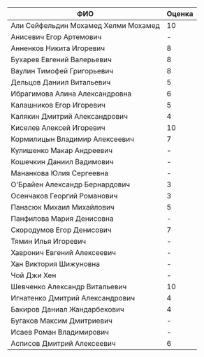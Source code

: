 |                ФИО                   | Оценка |
|--------------------------------------|--------|
| Али Сейфельдин Мохамед Хелми Мохамед |   10   |
| Анисевич Егор Артемович              |   -    |
| Анненков Никита Игоревич             |   8    |
| Бухарев Евгений Валерьевич           |   8    |
| Ваулин Тимофей Григорьевич           |   8    |
| Дельцов Даниил Витальевич            |   5    |
| Ибрагимова Алина Александровна       |   6    |
| Калашников Егор Игоревич             |   5    |
| Калякин Дмитрий Александрович        |   4    |
| Киселев Алексей Игоревич             |   10   |
| Кормилицын Владимир Алексеевич       |   7    |
| Кулишенко Макар Андреевич            |   -    |
| Кошечкин Даниил Вадимович            |   -    |
| Мананкова Юлия Сергеевна             |   -    |
| О'Брайен Александр Бернардович       |   3    |
| Осенчаков Георгий Романович          |   3    |
| Панасюк Михаил Михайлович            |   5    |
| Панфилова Мария Денисовна            |   -    |
| Скородумов Егор Денисович            |   7    |
| Тямин Илья Игоревич                  |   -    |
| Хавронич Евгений Алексеевич          |   -    |
| Хан Виктория Шижуновна               |   -    |
| Чой Джи Хен                          |   -    |
| Шевченко Александр Витальевич        |   10   |
| Игнатенко Дмитрий Александрович      |   4    |
| Бакиров Даниал Жандарбекович         |   4    |
| Бугаков Максим Дмитриевич            |   -    |
| Исаев Роман Владимирович             |   -    |
| Асписов Дмитрий Алексеевич           |   6    |